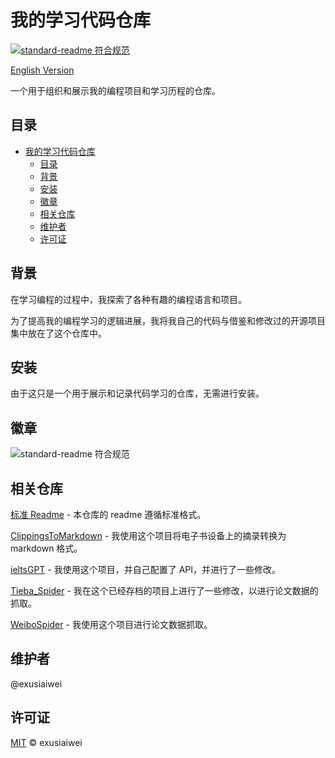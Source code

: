 # 我的学习代码仓库

[![standard-readme 符合规范](https://img.shields.io/badge/readme%20style-standard-brightgreen.svg?style=flat-square)](https://github.com/RichardLitt/standard-readme)

[English Version](https://github.com/exusiaiwei/My-Coding-Journey/blob/main/readme.md)

一个用于组织和展示我的编程项目和学习历程的仓库。

## 目录

- [我的学习代码仓库](#我的学习代码仓库)
	- [目录](#目录)
	- [背景](#背景)
	- [安装](#安装)
	- [徽章](#徽章)
	- [相关仓库](#相关仓库)
	- [维护者](#维护者)
	- [许可证](#许可证)

## 背景

在学习编程的过程中，我探索了各种有趣的编程语言和项目。

为了提高我的编程学习的逻辑进展，我将我自己的代码与借鉴和修改过的开源项目集中放在了这个仓库中。

## 安装

由于这只是一个用于展示和记录代码学习的仓库，无需进行安装。

## 徽章

![standard-readme 符合规范](https://img.shields.io/badge/readme%20style-standard-brightgreen.svg?style=flat-square)

## 相关仓库

[标准 Readme](https://github.com/RichardLitt/standard-readme/blob/main/README.md) - 本仓库的 readme 遵循标准格式。

[ClippingsToMarkdown](https://github.com/wangandi520/ClippingsToMarkdown) - 我使用这个项目将电子书设备上的摘录转换为 markdown 格式。

[ieltsGPT](https://github.com/araloak/ieltsGPT) - 我使用这个项目，并自己配置了 API，并进行了一些修改。

[Tieba_Spider](https://github.com/Aqua-Dream/Tieba_Spider) - 我在这个已经存档的项目上进行了一些修改，以进行论文数据的抓取。

[WeiboSpider](https://github.com/nghuyong/WeiboSpider) - 我使用这个项目进行论文数据抓取。

## 维护者

@exusiaiwei

## 许可证

[MIT](LICENSE) © exusiaiwei
